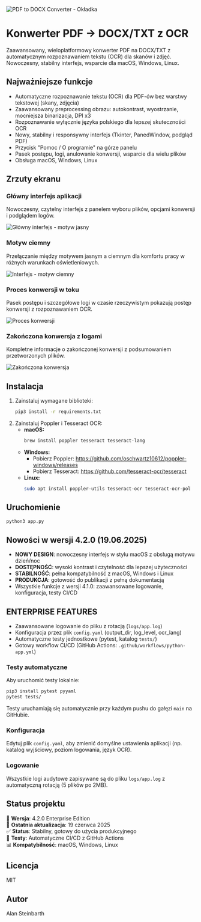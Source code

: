 ![PDF to DOCX Converter - Okładka](screenshots/cover.png)

# Konwerter PDF -> DOCX/TXT z OCR

Zaawansowany, wieloplatformowy konwerter PDF na DOCX/TXT z automatycznym rozpoznawaniem tekstu (OCR) dla skanów i zdjęć. Nowoczesny, stabilny interfejs, wsparcie dla macOS, Windows, Linux.

## Najważniejsze funkcje
- Automatyczne rozpoznawanie tekstu (OCR) dla PDF-ów bez warstwy tekstowej (skany, zdjęcia)
- Zaawansowany preprocessing obrazu: autokontrast, wyostrzanie, mocniejsza binarizacja, DPI x3
- Rozpoznawanie wyłącznie języka polskiego dla lepszej skuteczności OCR
- Nowy, stabilny i responsywny interfejs (Tkinter, PanedWindow, podgląd PDF)
- Przycisk "Pomoc / O programie" na górze panelu
- Pasek postępu, logi, anulowanie konwersji, wsparcie dla wielu plików
- Obsługa macOS, Windows, Linux

## Zrzuty ekranu

### Główny interfejs aplikacji
Nowoczesny, czytelny interfejs z panelem wyboru plików, opcjami konwersji i podglądem logów.

![Główny interfejs - motyw jasny](screenshots/Zrzut%20ekranu%202025-06-19%20o%2000.07.16.png)

### Motyw ciemny
Przełączanie między motywem jasnym a ciemnym dla komfortu pracy w różnych warunkach oświetleniowych.

![Interfejs - motyw ciemny](screenshots/Zrzut%20ekranu%202025-06-19%20o%2000.09.08.png)

### Proces konwersji w toku
Pasek postępu i szczegółowe logi w czasie rzeczywistym pokazują postęp konwersji z rozpoznawaniem OCR.

![Proces konwersji](screenshots/Zrzut%20ekranu%202025-06-19%20o%2000.10.01.png)

### Zakończona konwersja z logami
Kompletne informacje o zakończonej konwersji z podsumowaniem przetworzonych plików.

![Zakończona konwersja](screenshots/Zrzut%20ekranu%202025-06-19%20o%2000.10.45.png)

## Instalacja
1. Zainstaluj wymagane biblioteki:
   ```bash
   pip3 install -r requirements.txt
   ```
2. Zainstaluj Poppler i Tesseract OCR:
   - **macOS:**
     ```bash
     brew install poppler tesseract tesseract-lang
     ```
   - **Windows:**
     - Pobierz Poppler: https://github.com/oschwartz10612/poppler-windows/releases
     - Pobierz Tesseract: https://github.com/tesseract-ocr/tesseract
   - **Linux:**
     ```bash
     sudo apt install poppler-utils tesseract-ocr tesseract-ocr-pol
     ```

## Uruchomienie
```bash
python3 app.py
```

## Nowości w wersji 4.2.0 (19.06.2025)
- **NOWY DESIGN**: nowoczesny interfejs w stylu macOS z obsługą motywu dzień/noc
- **DOSTĘPNOŚĆ**: wysoki kontrast i czytelność dla lepszej użyteczności
- **STABILNOŚĆ**: pełna kompatybilność z macOS, Windows i Linux
- **PRODUKCJA**: gotowość do publikacji z pełną dokumentacją
- Wszystkie funkcje z wersji 4.1.0: zaawansowane logowanie, konfiguracja, testy CI/CD

## ENTERPRISE FEATURES

- Zaawansowane logowanie do pliku z rotacją (`logs/app.log`)
- Konfiguracja przez plik `config.yaml` (output_dir, log_level, ocr_lang)
- Automatyczne testy jednostkowe (pytest, katalog `tests/`)
- Gotowy workflow CI/CD (GitHub Actions: `.github/workflows/python-app.yml`)

### Testy automatyczne

Aby uruchomić testy lokalnie:

```bash
pip3 install pytest pyyaml
pytest tests/
```

Testy uruchamiają się automatycznie przy każdym pushu do gałęzi `main` na GitHubie.

### Konfiguracja

Edytuj plik `config.yaml`, aby zmienić domyślne ustawienia aplikacji (np. katalog wyjściowy, poziom logowania, język OCR).

### Logowanie

Wszystkie logi audytowe zapisywane są do pliku `logs/app.log` z automatyczną rotacją (5 plików po 2MB).

## Status projektu

🎯 **Wersja**: 4.2.0 Enterprise Edition  
📅 **Ostatnia aktualizacja**: 19 czerwca 2025  
✅ **Status**: Stabilny, gotowy do użycia produkcyjnego  
🔧 **Testy**: Automatyczne CI/CD z GitHub Actions  
📊 **Kompatybilność**: macOS, Windows, Linux  

## Licencja
MIT

## Autor
Alan Steinbarth
